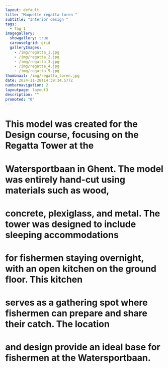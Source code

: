 ```yaml
---
layout: default
title: "Maquette regatta toren "
subtitle: "Interior design "
tags:
  - Tag 1
imagegallery:
  showgallery: true
  carouselgrid: grid
  galleryImages:
    - /img/regatta_1.jpg
    - /img/regatta_2.jpg
    - /img/regatta_3.jpg
    - /img/regatta_4.jpg
    - /img/regatta_5.jpg
thumbnail: /img/regatta_toren.jpg
date: 2024-11-28T14:39:34.577Z
numbernavigation: 2
layoutpage: layout3
description: ""
promoted: "0"
---
```

# This model was created for the Design course, focusing on the Regatta Tower at the
# Watersportbaan in Ghent. The model was entirely hand-cut using materials such as wood,
# concrete, plexiglass, and metal. The tower was designed to include sleeping accommodations
# for fishermen staying overnight, with an open kitchen on the ground floor. This kitchen
# serves as a gathering spot where fishermen can prepare and share their catch. The location
# and design provide an ideal base for fishermen at the Watersportbaan.